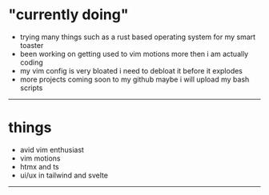 # "currently doing"
- trying many things such as a rust based operating system for my smart toaster
- been working on getting used to vim motions more then i am actually coding
- my vim config is very bloated i need to debloat it before it explodes
- more projects coming soon to my github maybe i will upload my bash scripts
---

# things
- avid vim enthusiast
- vim motions
- htmx and ts
- ui/ux in tailwind and svelte

---
